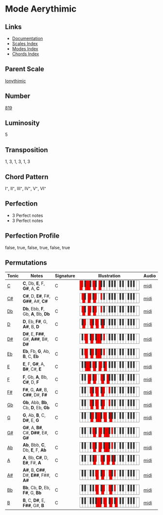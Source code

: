 # Mode Aerythimic

## Links

- [Documentation](README.md)
- [Scales Index](Scales.md)
- [Modes Index](Modes.md)
- [Chords Index](Chords.md)

## Parent Scale

[Ionythimic](ScaleIonythimic.md)

## Number

[819](https://ianring.com/musictheory/scales/819)

## Luminosity

5

## Transposition

1, 3, 1, 3, 1, 3

## Chord Pattern

I⁺, II⁺, III⁺, IV⁺, V⁺, VI⁺

## Perfection

- 3 Perfect notes
- 3 Perfect notes

## Perfection Profile

false, true, false, true, false, true

## Permutations

| Tonic | Notes | Signature | Illustration | Audio |
|-------|-------|-----------|--------------|-------|
| [C](ModeCNaturalAerythimic.md) | **C**, Db, **E**, F, **G#**, A, **C** | C | ![CNaturalAerythimic](ModeCNaturalAerythimic.png) | [midi](https://github.com/edipermadi/music/blob/main/docs/ModeCNaturalAerythimic.mid?raw=true) |
| [C#](ModeCSharpAerythimic.md) | **C#**, D, **E#**, F#, **G##**, A#, **C#** | C | ![CSharpAerythimic](ModeCSharpAerythimic.png) | [midi](https://github.com/edipermadi/music/blob/main/docs/ModeCSharpAerythimic.mid?raw=true) |
| [Db](ModeDFlatAerythimic.md) | **Db**, Ebb, **F**, Gb, **A**, Bb, **Db** | C | ![DFlatAerythimic](ModeDFlatAerythimic.png) | [midi](https://github.com/edipermadi/music/blob/main/docs/ModeDFlatAerythimic.mid?raw=true) |
| [D](ModeDNaturalAerythimic.md) | **D**, Eb, **F#**, G, **A#**, B, **D** | C | ![DNaturalAerythimic](ModeDNaturalAerythimic.png) | [midi](https://github.com/edipermadi/music/blob/main/docs/ModeDNaturalAerythimic.mid?raw=true) |
| [D#](ModeDSharpAerythimic.md) | **D#**, E, **F##**, G#, **A##**, B#, **D#** | C | ![DSharpAerythimic](ModeDSharpAerythimic.png) | [midi](https://github.com/edipermadi/music/blob/main/docs/ModeDSharpAerythimic.mid?raw=true) |
| [Eb](ModeEFlatAerythimic.md) | **Eb**, Fb, **G**, Ab, **B**, C, **Eb** | C | ![EFlatAerythimic](ModeEFlatAerythimic.png) | [midi](https://github.com/edipermadi/music/blob/main/docs/ModeEFlatAerythimic.mid?raw=true) |
| [E](ModeENaturalAerythimic.md) | **E**, F, **G#**, A, **B#**, C#, **E** | C | ![ENaturalAerythimic](ModeENaturalAerythimic.png) | [midi](https://github.com/edipermadi/music/blob/main/docs/ModeENaturalAerythimic.mid?raw=true) |
| [F](ModeFNaturalAerythimic.md) | **F**, Gb, **A**, Bb, **C#**, D, **F** | C | ![FNaturalAerythimic](ModeFNaturalAerythimic.png) | [midi](https://github.com/edipermadi/music/blob/main/docs/ModeFNaturalAerythimic.mid?raw=true) |
| [F#](ModeFSharpAerythimic.md) | **F#**, G, **A#**, B, **C##**, D#, **F#** | C | ![FSharpAerythimic](ModeFSharpAerythimic.png) | [midi](https://github.com/edipermadi/music/blob/main/docs/ModeFSharpAerythimic.mid?raw=true) |
| [Gb](ModeGFlatAerythimic.md) | **Gb**, Abb, **Bb**, Cb, **D**, Eb, **Gb** | C | ![GFlatAerythimic](ModeGFlatAerythimic.png) | [midi](https://github.com/edipermadi/music/blob/main/docs/ModeGFlatAerythimic.mid?raw=true) |
| [G](ModeGNaturalAerythimic.md) | **G**, Ab, **B**, C, **D#**, E, **G** | C | ![GNaturalAerythimic](ModeGNaturalAerythimic.png) | [midi](https://github.com/edipermadi/music/blob/main/docs/ModeGNaturalAerythimic.mid?raw=true) |
| [G#](ModeGSharpAerythimic.md) | **G#**, A, **B#**, C#, **D##**, E#, **G#** | C | ![GSharpAerythimic](ModeGSharpAerythimic.png) | [midi](https://github.com/edipermadi/music/blob/main/docs/ModeGSharpAerythimic.mid?raw=true) |
| [Ab](ModeAFlatAerythimic.md) | **Ab**, Bbb, **C**, Db, **E**, F, **Ab** | C | ![AFlatAerythimic](ModeAFlatAerythimic.png) | [midi](https://github.com/edipermadi/music/blob/main/docs/ModeAFlatAerythimic.mid?raw=true) |
| [A](ModeANaturalAerythimic.md) | **A**, Bb, **C#**, D, **E#**, F#, **A** | C | ![ANaturalAerythimic](ModeANaturalAerythimic.png) | [midi](https://github.com/edipermadi/music/blob/main/docs/ModeANaturalAerythimic.mid?raw=true) |
| [A#](ModeASharpAerythimic.md) | **A#**, B, **C##**, D#, **E##**, F##, **A#** | C | ![ASharpAerythimic](ModeASharpAerythimic.png) | [midi](https://github.com/edipermadi/music/blob/main/docs/ModeASharpAerythimic.mid?raw=true) |
| [Bb](ModeBFlatAerythimic.md) | **Bb**, Cb, **D**, Eb, **F#**, G, **Bb** | C | ![BFlatAerythimic](ModeBFlatAerythimic.png) | [midi](https://github.com/edipermadi/music/blob/main/docs/ModeBFlatAerythimic.mid?raw=true) |
| [B](ModeBNaturalAerythimic.md) | **B**, C, **D#**, E, **F##**, G#, **B** | C | ![BNaturalAerythimic](ModeBNaturalAerythimic.png) | [midi](https://github.com/edipermadi/music/blob/main/docs/ModeBNaturalAerythimic.mid?raw=true) |

